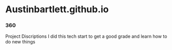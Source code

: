 # Austinbartlett.github.io

### 360

Project Discriptions 
I did this tech start to get a good grade and learn how to do new things 
<script src='//vizor.io/static/scripts/vizor-360-embed.js' data-vizorurl='//vizor.io/embed/bartletta0524/lh-hall-way'></script>
